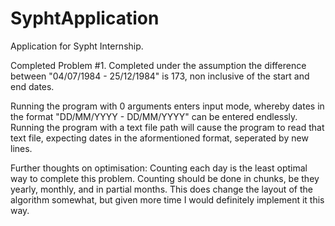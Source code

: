 # SyphtApplication
Application for Sypht Internship.

Completed Problem #1.
Completed under the assumption the difference between "04/07/1984 - 25/12/1984" is 173, 
non inclusive of the start and end dates.

Running the program with 0 arguments enters input mode, whereby dates in the format "DD/MM/YYYY - DD/MM/YYYY" can be entered
endlessly. 
Running the program with a text file path will cause the program to read that text file, expecting dates in the aformentioned format,
seperated by new lines.

Further thoughts on optimisation: 
Counting each day is the least optimal way to complete this problem. Counting should be done in chunks, be they yearly, monthly, and in
partial months. This does change the layout of the algorithm somewhat, but given more time I would definitely implement it this way. 
